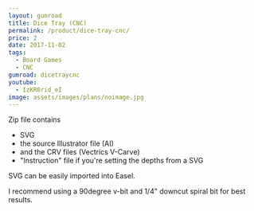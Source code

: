 ```yaml
---
layout: gumroad
title: Dice Tray (CNC)
permalink: /product/dice-tray-cnc/
price: 2
date: 2017-11-02
tags:
  - Board Games
  - CNC
gumroad: dicetraycnc
youtube:
  - IzKR0rid_eI
image: assets/images/plans/noimage.jpg
---
```


Zip file contains
* SVG
* the source Illustrator file (AI)
* and the CRV files (Vectrics V-Carve)
* "Instruction" file if you're setting the depths from a SVG

SVG can be easily imported into Easel.

I recommend using a 90degree v-bit and 1/4" downcut spiral bit for best results.